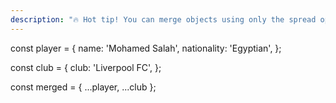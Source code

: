 ```yaml
---
description: "🔥 Hot tip! You can merge objects using only the spread operator! No more Object.assign! #E6"
---
```

const player = {
  name: 'Mohamed Salah',
  nationality: 'Egyptian',
};

const club = {
  club: 'Liverpool FC',
};

const merged = { ...player, ...club };
